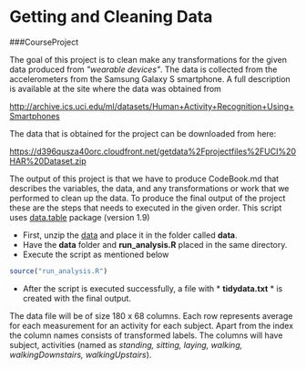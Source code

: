# Getting and Cleaning Data 
###CourseProject

The goal of this project is to clean make any transformations for the given data produced from *"wearable devices"*. The data is collected from the accelerometers from the Samsung Galaxy S smartphone. A full description is available at the site where the data was obtained from

http://archive.ics.uci.edu/ml/datasets/Human+Activity+Recognition+Using+Smartphones

The data that is obtained for the project can be downloaded from here:

https://d396qusza40orc.cloudfront.net/getdata%2Fprojectfiles%2FUCI%20HAR%20Dataset.zip

The output of this project is that we have to produce CodeBook.md that describes the variables, the data, and any transformations or work that we performed to clean up the data. To produce the final output of the project these are the steps that needs to executed in the given order. This script uses [data.table] package (version 1.9)


  - First, unzip the [data] and place it in the folder called **data**.
  - Have the  **data** folder and **run_analysis.R** placed in the same directory.
  - Execute the script as mentioned below
```R
source("run_analysis.R")
```
  - After the script is executed successfully, a file with * **tidydata.txt** * is created with the final output.

  The data file will be of size 180 x 68 columns. Each row represents average for each measurement for an activity for each subject. Apart from the index the column names consists of transformed labels. The columns will have subject, activities (named as _standing, sitting, laying, walking, walkingDownstairs, walkingUpstairs_). 


[data.table]:http://cran.r-project.org/web/packages/data.table/index.html
[data]:https://d396qusza40orc.cloudfront.net/getdata%2Fprojectfiles%2FUCI%20HAR%20Dataset.zip